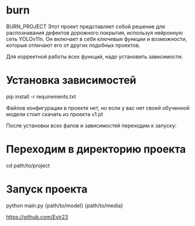 # burn
BURN_PROJECT
Этот проект представляет собой решение для распознавания дефектов дорожного покрытия, используя нейронную сеть YOLOv11n. Он включает в себя ключевые функции и возможности, которые отличают его от других подобных проектов.

Для корректной работы всех функций, надо установить зависимости:
# Установка зависимостей
pip install -r requirements.txt

Файлов конфигурации в проекте нет, но если у вас нет своей обученной модели стоит скачать из проекта v1.pt

После установки всех фалов и зависимостей переходим к запуску:
# Переходим в директорию проекта
cd path/to/project

# Запуск проекта
python main.py {path/to/model} {path/to/media}


https://github.com/Evir23
